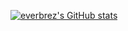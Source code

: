 [![everbrez's GitHub stats](https://github-readme-stats.vercel.app/api?username=everbrez)](https://github.com/everbrez/github-readme-stats?count_private=true&show_icons=true&theme=dracula)

